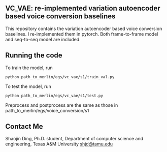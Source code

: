 ## VC_VAE: re-implemented variation autoencoder based voice conversion baselines

This repository contains the variation autoencoder based voice conversion baselines. I re-implemented them in pytorch. Both frame-to-frame model and seq-to-seq model are included.

Running the code
---------------------------

To train the model, run

```
python path_to_merlin/egs/vc_vae/s1/train_val.py
```

To test the model, run

```
python path_to_merlin/egs/vc_vae/s1/test.py
```

Preprocess and postprocess are the same as those in path_to_merlin/egs/voice_conversion/s1

Contact Me
----------

Shaojin Ding, Ph.D. student, Department of computer science and engineering, Texas A&M University
shjd@tamu.edu

